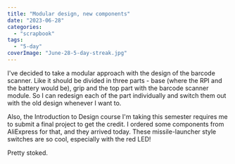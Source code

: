 ```yaml
---
title: "Modular design, new components"
date: "2023-06-28"
categories: 
  - "scrapbook"
tags: 
  - "5-day"
coverImage: "June-28-5-day-streak.jpg"
---
```

<!--more-->

I've decided to take a modular approach with the design of the barcode scanner. Like it should be divided in three parts - base (where the RPI and the battery would be), grip and the top part with the barcode scanner module. So I can redesign each of the part individually and switch them out with the old design whenever I want to.

Also, the Introduction to Design course I'm taking this semester requires me to submit a final project to get the credit. I ordered some components from AliExpress for that, and they arrived today. These missile-launcher style switches are so cool, especially with the red LED!

Pretty stoked.

